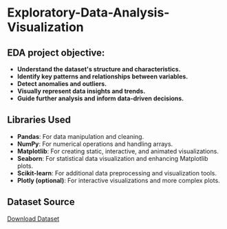 # Exploratory-Data-Analysis-Visualization

## EDA project objective:

- **Understand the dataset's structure and characteristics.**
- **Identify key patterns and relationships between variables.**
- **Detect anomalies and outliers.**
- **Visually represent data insights and trends.**
- **Guide further analysis and inform data-driven decisions.**

## Libraries Used
- **Pandas**: For data manipulation and cleaning.
- **NumPy**: For numerical operations and handling arrays.
- **Matplotlib**: For creating static, interactive, and animated visualizations.
- **Seaborn**: For statistical data visualization and enhancing Matplotlib plots.
- **Scikit-learn**: For additional data preprocessing and visualization tools.
- **Plotly (optional)**: For interactive visualizations and more complex plots.

## Dataset Source

[Download Dataset](https://www.kaggle.com/datasets/sdolezel/black-friday)
